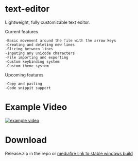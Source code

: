 # text-editor

Lightweight, fully customizable text editor.

Current features

    -Basic movement around the file with the arrow keys
    -Creating and deleting new lines
    -Slicing between lines
    -Inputing any unicode characters
    -File importing and exporting
    -Custom keybinding system
    -Custom theme system

Upcoming features

    -Copy and pasting
    -Code snippit support

# Example Video
[![example video](https://img.youtube.com/vi/edAwFYiuAqE/0.jpg)](https://www.youtube.com/watch?v=edAwFYiuAqE)
# Download
Release.zip in the repo or <a href="https://www.mediafire.com/file/zcg8w9amo9982n0/Release.zip/file" target="_blank">mediafire link to stable  windows build</a>
